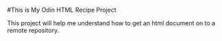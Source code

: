 #This is My Odin HTML Recipe Project

This project will help me understand how to get an html document on to a remote repository.